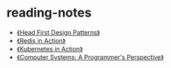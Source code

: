 # reading-notes
- [《Head First Design Patterns》](./head-first-design-patterns)
- [《Redis in Action》](./redis-in-action)
- [《Kubernetes in Action》](./kubernetes-in-action)
- [《Computer Systems: A Programmer's Perspective》](./csapp)
